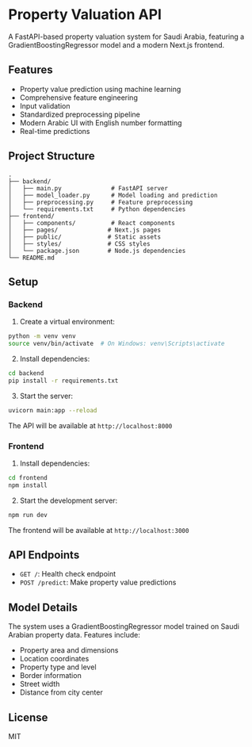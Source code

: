 # Property Valuation API

A FastAPI-based property valuation system for Saudi Arabia, featuring a GradientBoostingRegressor model and a modern Next.js frontend.

## Features

- Property value prediction using machine learning
- Comprehensive feature engineering
- Input validation
- Standardized preprocessing pipeline
- Modern Arabic UI with English number formatting
- Real-time predictions

## Project Structure

```
.
├── backend/
│   ├── main.py              # FastAPI server
│   ├── model_loader.py      # Model loading and prediction
│   ├── preprocessing.py     # Feature preprocessing
│   └── requirements.txt     # Python dependencies
├── frontend/
│   ├── components/          # React components
│   ├── pages/              # Next.js pages
│   ├── public/             # Static assets
│   ├── styles/             # CSS styles
│   └── package.json        # Node.js dependencies
└── README.md
```

## Setup

### Backend

1. Create a virtual environment:
```bash
python -m venv venv
source venv/bin/activate  # On Windows: venv\Scripts\activate
```

2. Install dependencies:
```bash
cd backend
pip install -r requirements.txt
```

3. Start the server:
```bash
uvicorn main:app --reload
```

The API will be available at `http://localhost:8000`

### Frontend

1. Install dependencies:
```bash
cd frontend
npm install
```

2. Start the development server:
```bash
npm run dev
```

The frontend will be available at `http://localhost:3000`

## API Endpoints

- `GET /`: Health check endpoint
- `POST /predict`: Make property value predictions

## Model Details

The system uses a GradientBoostingRegressor model trained on Saudi Arabian property data. Features include:
- Property area and dimensions
- Location coordinates
- Property type and level
- Border information
- Street width
- Distance from city center

## License

MIT 